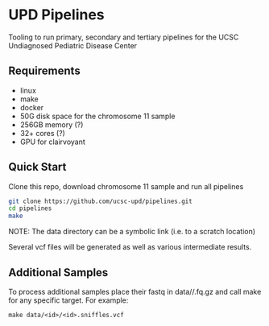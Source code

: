 # UPD Pipelines
Tooling to run primary, secondary and tertiary pipelines for the UCSC Undiagnosed Pediatric Disease Center

## Requirements
* linux
* make
* docker
* 50G disk space for the chromosome 11 sample
* 256GB memory (?)
* 32+ cores (?)
* GPU for clairvoyant

## Quick Start
Clone this repo, download chromosome 11 sample and run all pipelines
```bash
git clone https://github.com/ucsc-upd/pipelines.git
cd pipelines
make
```
NOTE: The data directory can be a symbolic link (i.e. to a scratch location)

Several vcf files will be generated as well as various intermediate results.

## Additional Samples
To process additional samples place their fastq in data/<id>/<id>.fq.gz and call make for any specific target. For example:
```
make data/<id>/<id>.sniffles.vcf
```
